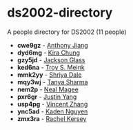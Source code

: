 # ds2002-directory
 
A people directory for DS2002 \(11 people\)
 
- **cwe9gz** - [ Anthony Jiang](people/cwe9gz//README.md)
- **dyd6mg** - [ Kira Chung](people/dyd6mg//README.md)
- **gzy5jd** - [ Jackson Glass](people/gzy5jd//README.md)
- **ked6na** - [ Troy S. Meink](people/ked6na//README.md)
- **mmk2yy** - [ Shriya Dale](people/mmk2yy//README.md)
- **mqy3wj** - [ Tanya Sharma](people/mqy3wj//README.md)
- **nem2p** - [ Neal Magee](people/nem2p//README.md)
- **pxr6gr** - [ Justin Yang](people/pxr6gr//README.md)
- **usp4pg** - [ Vincent Zhang](people/usp4pg//README.md)
- **ync5ad** - [ Kaden Nguyen](people/ync5ad//README.md)
- **zmx3ra** - [ Rachel Kersey](people/zmx3ra//README.md)
